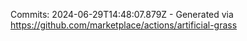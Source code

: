 Commits: 2024-06-29T14:48:07.879Z - Generated via https://github.com/marketplace/actions/artificial-grass
<br>
